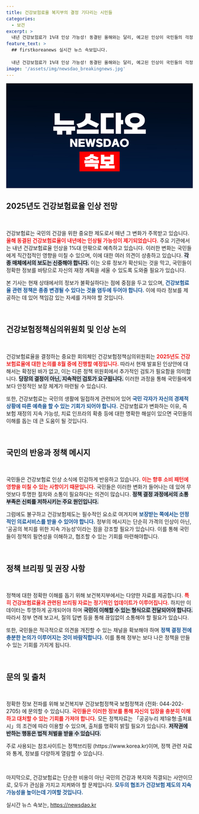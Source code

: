 ```yaml
---
title: 건강보험료율 복지부의 결정 기다리는 시민들
categories:
  - 보건
excerpt: >
  내년 건강보험료가 1%대 인상 가능성! 동결된 올해와는 달리, 예고된 인상이 국민들의 걱정을 자아내고 있습니다. 자세한 내용은 꼭 확인해보세요!
feature_text: >
  ## firstkoreanews 실시간 뉴스 속보입니다.

  내년 건강보험료가 1%대 인상 가능성! 동결된 올해와는 달리, 예고된 인상이 국민들의 걱정을 자아내고 있습니다. 자세한 내용은 꼭 확인해보세요!
image: '/assets/img/newsdao_breakingnews.jpg'
---
```


<p><img src="/assets/img/newsdao_breakingnews.jpg" alt="firstkoreanews 속보" /></p>

<h2 data-ke-size="size26">2025년도 건강보험료율 인상 전망</h2>

<p data-ke-size="size16">&nbsp;</p>

<p>건강보험료는 국민의 건강을 위한 중요한 제도로서 매년 그 변화가 주목받고 있습니다. <b><span style="color: #ee2323;">올해 동결된 건강보험료율이 내년에는 인상될 가능성이 제기되었습니다.</span></b> 주요 기관에서는 내년 건강보험료율 인상을 1%대 안팎으로 예측하고 있습니다. 이러한 변화는 국민들에게 직간접적인 영향을 미칠 수 있으며, 이에 대한 여러 의견이 상충하고 있습니다. <b><span style="background-color: #21538527;">각종 매체에서의 보도는 신중해야 합니다.</span></b> 이는 오류 정보가 확산되는 것을 막고, 국민들이 정확한 정보를 바탕으로 자신의 재정 계획을 세울 수 있도록 도와줄 필요가 있습니다. </p>

<p>본 기사는 현재 상태에서의 정보가 불확실하다는 점에 중점을 두고 있으며, <b><span style="color: #1a5490;">건강보험료율 관련 정책은 종종 변경될 수 있다는 것을 염두에 두어야 합니다.</span></b> 이에 따라 정보를 제공하는 데 있어 책임감 있는 자세를 가져야 할 것입니다.</p>

<p data-ke-size="size16">&nbsp;</p>

<h2 data-ke-size="size26">건강보험정책심의위원회 및 인상 논의</h2>

<p data-ke-size="size16">&nbsp;</p>

<p>건강보험료율을 결정하는 중요한 회의체인 건강보험정책심의위원회는 <b><span style="color: #ee2323;">2025년도 건강보험료율에 대한 논의를 8월 중에 진행할 예정입니다.</span></b> 따라서 현재 발표된 인상안에 대해서는 확정된 바가 없고, 이는 다른 정책 위원회에서 추가적인 검토가 필요함을 의미합니다. <b><span style="background-color: #21538527;">당장의 결정이 아닌, 지속적인 검토가 요구됩니다.</span></b> 이러한 과정을 통해 국민들에게 보다 안정적인 보장 체계가 마련될 수 있습니다.</p>

<p>또한, 건강보험료는 국민의 생활에 밀접하게 관련되어 있어 <b><span style="color: #1a5490;">국민 각자가 자신의 경제적 상황에 따른 예측을 할 수 있는 기회가 되어야 합니다.</span></b> 건강보험료가 변화하는 이유, 즉 보험 재정의 지속 가능성, 치료 인프라의 확충 등에 대한 명확한 해설이 있으면 국민들의 이해를 돕는 데 큰 도움이 될 것입니다.</p>

<p data-ke-size="size16">&nbsp;</p>

<h2 data-ke-size="size26">국민의 반응과 정책 메시지</h2>

<p data-ke-size="size16">&nbsp;</p>

<p>국민들은 건강보험료 인상 소식에 민감하게 반응하고 있습니다. <b><span style="color: #ee2323;">이는 향후 소비 패턴에 영향을 미칠 수 있는 사항이기 때문입니다.</span></b> 국민들은 이러한 변화가 들어나는 데 있어 무엇보다 투명한 절차와 소통이 필요하다는 의견이 많습니다. <b><span style="background-color: #21538527;">정책 결정 과정에서의 소통 부족은 신뢰를 저하시키는 주요 원인입니다.</span></b></p>

<p>그럼에도 불구하고 건강보험제도는 필수적인 요소로 여겨지며 <b><span style="color: #1a5490;">보장받는 쪽에서는 안정적인 의료서비스를 받을 수 있어야 합니다.</span></b> 정부의 메시지는 단순히 가격의 인상이 아닌, '공공의 복지를 위한 지속 가능성'이라는 점을 강조할 필요가 있습니다. 이를 통해 국민들이 정책의 필연성을 이해하고, 협조할 수 있는 기회를 마련해야합니다.</p>

<p data-ke-size="size16">&nbsp;</p>

<h2 data-ke-size="size26">정책 브리핑 및 권장 사항</h2>

<p data-ke-size="size16">&nbsp;</p>

<p>정책에 대한 정확한 이해를 돕기 위해 보건복지부에서는 다양한 자료를 제공합니다. <b><span style="color: #ee2323;">특히 건강보험료율과 관련된 브리핑 자료는 정기적인 업데이트가 이루어집니다.</span></b> 하지만 이 데이터는 투명하게 공개되어야 하며 <b><span style="background-color: #21538527;">국민이 이해할 수 있는 형식으로 전달되어야 합니다.</span></b> 따라서 정부 연례 보고서, 질의 답변 등을 통해 끊임없이 소통해야 할 필요가 있습니다.</p>

<p>또한, 국민들은 적극적으로 의견을 개진할 수 있는 채널을 확보해야 하며 <b><span style="color: #1a5490;">정책 결정 전에 충분한 논의가 이루어지는 것이 바람직합니다.</span></b> 이를 통해 정부는 보다 나은 정책을 만들 수 있는 기회를 가지게 됩니다.</p>

<p data-ke-size="size16">&nbsp;</p>

<h2 data-ke-size="size26">문의 및 출처</h2>

<p data-ke-size="size16">&nbsp;</p>

<p>정확한 정보 전파를 위해 보건복지부 건강보험정책국 보험정책과 (전화: 044-202-2705) 에 문의할 수 있습니다. <b><span style="color: #ee2323;">국민들은 이러한 정보를 통해 자신의 입장을 충분히 이해하고 대처할 수 있는 기회를 가져야 합니다.</span></b> 모든 정책자료는 「공공누리 제1유형:출처표시」의 조건에 따라 이용할 수 있으며, 출처를 명확히 밝힐 필요가 있습니다. <b><span style="background-color: #21538527;">저작권에 반하는 행동은 법적 처벌을 받을 수 있습니다.</span></b></p>

<p>주로 사용되는 참조사이트는 정책브리핑 (https://www.korea.kr)이며, 정책 관련 자료와 통계, 정보를 다양하게 열람할 수 있습니다. </p>

<p data-ke-size="size16">&nbsp;</p>

<p>마지막으로, 건강보험료는 단순한 비용이 아닌 국민의 건강과 복지와 직결되는 사안이므로, 모두가 관심을 가지고 지켜봐야 할 문제입니다. <b><span style="color: #1a5490;">모두의 협조가 건강보험 제도의 지속 가능성을 높이는데 기여할 것입니다.</span></b> </p>
실시간 뉴스 속보는, <a href="https://newsdao.kr" rel="dofollow">https://newsdao.kr</a>


